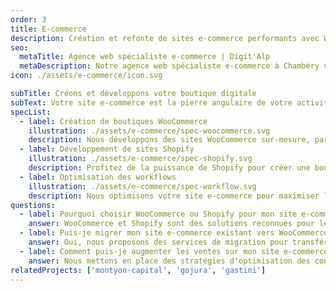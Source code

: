 ```yaml
---
order: 3
title: E-commerce
description: Création et refonte de sites e-commerce performants avec WooCommerce et Shopify. Optimisation pour les conversions, gestion simplifiée, et solutions sur-mesure pour booster vos ventes en ligne.
seo:
  metaTitle: Agence web spécialiste e-commerce | Digit'Alp
  metaDescription: Notre agence web spécialiste e-commerce à Chambéry vous accompagne dans la création ou la refonte de votre boutique en ligne et vous accompagne dans le développement de votre activité en ligne.
icon: ./assets/e-commerce/icon.svg

subTitle: Créons et développons votre boutique digitale
subText: Votre site e-commerce est la pierre angulaire de votre activité en ligne. Nous vous accompagnons dans la création ou la refonte de votre boutique en ligne, en utilisant des solutions robustes comme WooCommerce et Shopify, pour offrir une expérience utilisateur optimale et augmenter vos ventes.
specList:
  - label: Création de boutiques WooCommerce
    illustration: ./assets/e-commerce/spec-woocommerce.svg
    description: Nous développons des sites WooCommerce sur-mesure, parfaitement intégrés à votre site WordPress, pour une gestion simplifiée et une flexibilité maximale.
  - label: Développement de sites Shopify
    illustration: ./assets/e-commerce/spec-shopify.svg
    description: Profitez de la puissance de Shopify pour créer une boutique en ligne performante et évolutive, avec des fonctionnalités avancées pour booster vos ventes.
  - label: Optimisation des workflows
    illustration: ./assets/e-commerce/spec-workflow.svg
    description: Nous optimisons votre site e-commerce pour maximiser les conversions et simplifier votre quotidien, avec des solutions sur-mesure et de l'automatisation.
questions:
  - label: Pourquoi choisir WooCommerce ou Shopify pour mon site e-commerce ?
    answer: WooCommerce et Shopify sont des solutions reconnues pour leur flexibilité et leur facilité d'utilisation. Elles permettent de créer des boutiques en ligne performantes et évolutives, adaptées à tous types de besoins.
  - label: Puis-je migrer mon site e-commerce existant vers WooCommerce ou Shopify ?
    answer: Oui, nous proposons des services de migration pour transférer votre boutique en ligne actuelle vers WooCommerce ou Shopify, en préservant vos données et en optimisant les performances de votre nouveau site.
  - label: Comment puis-je augmenter les ventes sur mon site e-commerce ?
    answer: Nous mettons en place des stratégies d'optimisation des conversions, telles que l'amélioration de l'expérience utilisateur, l'optimisation SEO, et des campagnes marketing ciblées pour augmenter vos ventes en ligne.
relatedProjects: ['montyon-capital', 'gojura', 'gastini']
---
```

